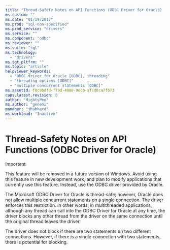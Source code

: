 ```yaml
---
title: "Thread-Safety Notes on API Functions (ODBC Driver for Oracle) | Microsoft Docs"
ms.custom: ""
ms.date: "01/19/2017"
ms.prod: "sql-non-specified"
ms.prod_service: "drivers"
ms.service: ""
ms.component: "odbc"
ms.reviewer: ""
ms.suite: "sql"
ms.technology: 
  - "drivers"
ms.tgt_pltfrm: ""
ms.topic: "article"
helpviewer_keywords: 
  - "ODBC driver for Oracle [ODBC], threading"
  - "threading options [ODBC]"
  - "multiple concurrent statements [ODBC]"
ms.assetid: f0c9bdfd-f79d-4088-9ecb-afcd8ca7fb73
caps.latest.revision: 8
author: "MightyPen"
ms.author: "genemi"
manager: "jhubbard"
ms.workload: "Inactive"
---
```

# Thread-Safety Notes on API Functions (ODBC Driver for Oracle)
> [!IMPORTANT]  
>  This feature will be removed in a future version of Windows. Avoid using this feature in new development work, and plan to modify applications that currently use this feature. Instead, use the ODBC driver provided by Oracle.  
  
 The Microsoft ODBC Driver for Oracle is thread-safe; however, Oracle does not allow multiple concurrent statements on a single connection. The driver enforces this restriction. In other words, in multithreaded applications, although any thread can call into the ODBC Driver for Oracle at any time, the driver blocks any other thread from the driver on the same connection until the original thread leaves the driver.  
  
 The driver does not block if there are two statements on two different connections. However, if there is a single connection with two statements, there is potential for blocking.

